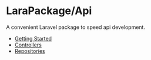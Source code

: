 # LaraPackage/Api

A convenient Laravel package to speed api development.

* [Getting Started](documentation/getting-started.md)
* [Controllers](documentation/controllers.md)
* [Repositories](documentation/repository.md)

